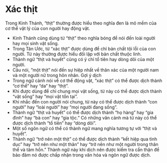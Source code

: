 # Xác thịt

Trong Kinh Thánh, “thịt” thường được hiểu theo nghĩa đen là mô mềm của cơ thể vật lý của con người hay động vật.
- Kinh Thánh cũng dùng từ “thịt” theo nghĩa bóng để nói đến loài người hay mọi sinh vật sống.
- Trong Tân Ước, từ “xác thịt” được dùng để chỉ bản chất tội lỗi của con người.  Từ này thường được hiểu đối lập với bản chất thuộc linh.
- Thành ngữ “thịt và huyết” cũng có ý chỉ tổ tiên hay dòng dõi của một người.
- Câu nói, ”một thịt” nói đến sự hiệp nhất về thân xác của một người nam và một người nữ trong hôn nhân.
Gợi ý dịch
- Trong ngữ cảnh nói về cơ thể động vật, “xác thịt” có thể được dịch thành “cơ thể” hay “da” hay “thịt”.
- Khi được dùng để chỉ chung mọi vật sống, từ này có thể được dịch thành “vật sống” hay “mọi vật tồn tại”.
- Khi nhắc đến con người nói chung, từ này có thể được dịch thành “con người” hay “loài người” hay “mọi người đang sống”.
- Thành ngữ “thịt và huyết” có thể được dịch thành “họ hàng” hay “gia đình” hay “bà con” hay “gia tộc.”  Có những văn cảnh mà từ này có thể được dịch thành “tổ tiên” hay “dòng dõi”.
- Một số ngôn ngữ có thể có thành ngữ mang nghĩa tương tự với “thịt và huyết”.
- Thành ngữ “trở nên một thịt” có thể được dịch thành “kết hiệp qua tình dục” hay “trở nên như một thân” hay “trở nên như một người trong thân thể và tâm hồn.”   Thành ngữ này khi dịch nên được kiểm tra cẩn thận để bảo đảm nó được chấp nhận trong văn hóa và ngôn ngữ được dịch.


